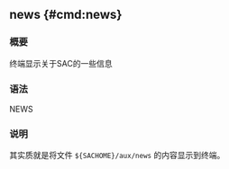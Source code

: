 ## news {#cmd:news}

### 概要

终端显示关于SAC的一些信息

### 语法

NEWS

### 说明

其实质就是将文件 `${SACHOME}/aux/news` 的内容显示到终端。

